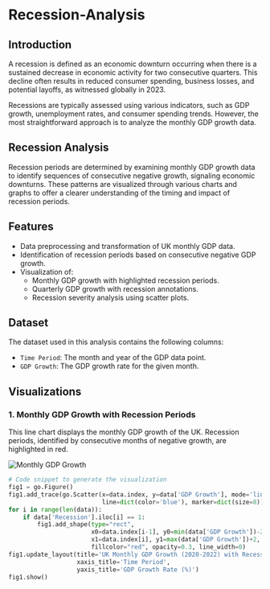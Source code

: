 # Recession-Analysis


## Introduction
A recession is defined as an economic downturn occurring when there is a sustained decrease in economic activity for two consecutive quarters. This decline often results in reduced consumer spending, business losses, and potential layoffs, as witnessed globally in 2023.

Recessions are typically assessed using various indicators, such as GDP growth, unemployment rates, and consumer spending trends. However, the most straightforward approach is to analyze the monthly GDP growth data.

## Recession Analysis
Recession periods are determined by examining monthly GDP growth data to identify sequences of consecutive negative growth, signaling economic downturns. These patterns are visualized through various charts and graphs to offer a clearer understanding of the timing and impact of recession periods.
## Features
- Data preprocessing and transformation of UK monthly GDP data.
- Identification of recession periods based on consecutive negative GDP growth.
- Visualization of:
  - Monthly GDP growth with highlighted recession periods.
  - Quarterly GDP growth with recession annotations.
  - Recession severity analysis using scatter plots.

## Dataset
The dataset used in this analysis contains the following columns:
- `Time Period`: The month and year of the GDP data point.
- `GDP Growth`: The GDP growth rate for the given month.
## Visualizations

### 1. Monthly GDP Growth with Recession Periods
This line chart displays the monthly GDP growth of the UK. Recession periods, identified by consecutive months of negative growth, are highlighted in red.

![Monthly GDP Growth](images/monthly_gdp_growth.png)

```python
# Code snippet to generate the visualization
fig1 = go.Figure()
fig1.add_trace(go.Scatter(x=data.index, y=data['GDP Growth'], mode='lines+markers', name='GDP Growth',
                          line=dict(color='blue'), marker=dict(size=8)))
for i in range(len(data)):
    if data['Recession'].iloc[i] == 1:
        fig1.add_shape(type="rect",
                       x0=data.index[i-1], y0=min(data['GDP Growth'])-2, 
                       x1=data.index[i], y1=max(data['GDP Growth'])+2,
                       fillcolor="red", opacity=0.3, line_width=0)
fig1.update_layout(title='UK Monthly GDP Growth (2020-2022) with Recession Periods Highlighted',
                   xaxis_title='Time Period',
                   yaxis_title='GDP Growth Rate (%)')
fig1.show()
